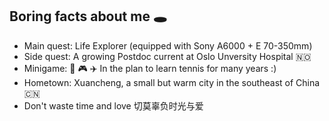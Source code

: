 ## Boring facts about me 🕳
- Main quest: Life Explorer (equipped with Sony A6000 + E 70-350mm)
- Side quest: A growing Postdoc current at Oslo Unversity Hospital 🇳🇴
- Minigame: 🏸 🎮 ✈️ In the plan to learn tennis for many years :)
- Hometown: Xuancheng, a small but warm city in the southeast of China 🇨🇳
- Don't waste time and love 切莫辜负时光与爱
